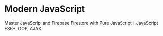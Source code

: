 # Modern JavaScript
Master JavaScript and Firebase Firestore with Pure JavaScript！JavaScript ES6+, OOP, AJAX
